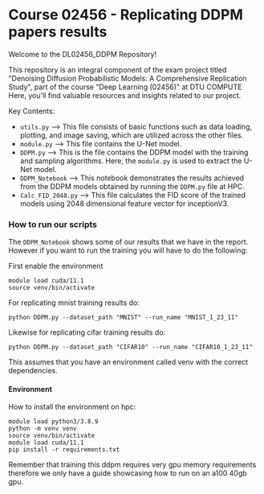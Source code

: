 # Course 02456 - Replicating DDPM papers results

Welcome to the DL02456_DDPM Repository!

This repository is an integral component of the exam project titled "Denoising Diffusion Probabilistic Models: A Comprehensive Replication Study", part of the course "Deep Learning (02456)" at DTU COMPUTE Here, you'll find valuable resources and insights related to our project.

Key Contents:

- `utils.py` --> This file consists of basic functions such as data loading, plotting, and image saving, which are utilized across the other files.
- `module.py` --> This file contains the U-Net model.
- `DDPM.py` --> This is the file contains the DDPM model with the training and sampling algorithms. Here, the `module.py` is used to extract the U-Net model. 
- `DDPM_Notebook` --> This notebook demonstrates the results achieved from the DDPM models obtained by running the `DDPM.py` file at HPC.
- `Calc_FID_2048.py` --> This file calculates the FID score of the trained models using 2048 dimensional feature vector for inceptionV3. 

### How to run our scripts

The `DDPM_Notebook` shows some of our results that we have in the report. However if you want to run the training you will have to do the following:

First enable the environment
```
module load cuda/11.1
source venv/bin/activate
```
For replicating mnist training results do:
```
python DDPM.py --dataset_path "MNIST" --run_name "MNIST_1_23_11"
```
Likewise for replicating cifar training results do:
```
python DDPM.py --dataset_path "CIFAR10" --run_name "CIFAR10_1_23_11"
```

This assumes that you have an environment called venv with the correct dependencies.

#### Environment
How to install the environment on hpc:

```
module load python3/3.8.9
python -m venv venv
source venv/bin/activate
module load cuda/11.1
pip install -r requirements.txt
```
Remember that training this ddpm requires very gpu memory requirements therefore we only have a guide showcasing how to run on an a100 40gb gpu.



